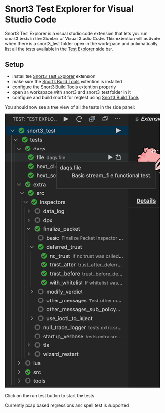 # Snort3 Test Explorer for Visual Studio Code

Snort3 Test Explorer is a visual studio code extension that lets you run snort3 tests in the Sidebar of Visual Studio Code. This extention will activate when there is a snort3_test folder open in the workspace and automatically list all the tests available in the [Test Explorer](https://marketplace.visualstudio.com/items?itemName=hbenl.vscode-test-explorer) side bar.

## Setup

* install the [Snort3 Test Explorer](https://marketplace.visualstudio.com/items?itemName=diptopandit.snort3-test-adapter) extension
* make sure the [Snort3 Build Tools](https://marketplace.visualstudio.com/items?itemName=diptopandit.snort3-build-tools) extention is installed
* configure the [Snort3 Build Tools](https://marketplace.visualstudio.com/items?itemName=diptopandit.snort3-build-tools) extention properly
* open an workspace with snort3 and snort3_test folder in it
* configure and build snort3 for regtest using [Snort3 Build Tools](https://marketplace.visualstudio.com/items?itemName=diptopandit.snort3-build-tools)

You should now see a tree view of all the tests in the side panel:

![The snort3 test suite](https://raw.githubusercontent.com/diptopandit/vscode-snort3-test-adapter/master/img/fake-tests.png)

Click on the run test button to start the tests

Currently pcap based regressions and spell test is supported
